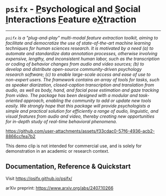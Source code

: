 # `psifx` - <u>P</u>sychological and <u>S</u>ocial <u>I</u>nteractions <u>F</u>eature e<u>X</u>traction

---

*`psifx` is a "plug-and-play" multi-modal feature extraction toolkit, aiming to facilitate and democratize the use of state-of-the-art machine learning techniques for human sciences research.
It is motivated by a need 
(a) to automate and standardize data annotation processes, otherwise involving expensive, lengthy, and inconsistent human labor, such as the transcription or coding of behavior changes from audio and video sources;
(b) to develop and distribute open-source community-driven psychology research software;
(c) to enable large-scale access and ease of use to non-expert users.
The framework contains an array of tools for tasks, such as speaker diarization, closed-caption transcription and translation from audio, as well as body, hand, and facial pose estimation and gaze tracking from video.
The package has been designed with a modular and task-oriented approach, enabling the community to add or update new tools easily.
We strongly hope that this package will provide psychologists a simple and practical solution for efficiently a range of audio, linguistic, and visual features from audio and video, thereby creating new opportunities for in-depth study of real-time behavioral phenomena.*

https://github.com/user-attachments/assets/f33cdac0-57f6-4936-acb2-8866ccfea7b2

This demo clip is not intended for commercial use, and is solely for demonstration in an academic or research context.

## Documentation, Reference & Quickstart

Visit https://psifx.github.io/psifx/

arXiv preprint:  https://www.arxiv.org/abs/2407.10266
